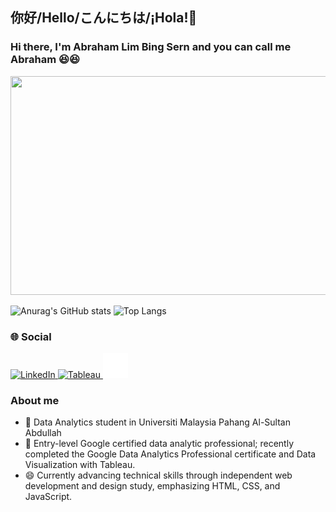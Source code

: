 ## 你好/Hello/こんにちは/¡Hola!👋

### Hi there, I'm Abraham Lim Bing Sern and you can call me Abraham 😆😆
<img src="https://github.com/AbrahamLimBingSern/AbrahamLimBingSern/assets/139485622/223190be-141a-4057-aa99-c42a49e3cbf2" width="850" height="350">

![Anurag's GitHub stats](https://github-readme-stats.vercel.app/api?username=AbrahamLimBingSern&show_icons=true&theme=radical) ![Top Langs](https://github-readme-stats.vercel.app/api/top-langs/?username=AbrahamLimBingSern&layout=compact)

### 🌐 Social

<a href="https://www.linkedin.com/in/abrahamlim" style="text-align: center;">
    <img src="https://github.com/AbrahamLimBingSern/AbrahamLimBingSern/assets/139485622/a42ce2c5-9865-4675-a72e-3587ab9395a5" width="40" height="40" alt="LinkedIn">
</a>
<a href="https://public.tableau.com/app/profile/abraham.lim" style="text-align: center;">
    <img src="https://github.com/AbrahamLimBingSern/AbrahamLimBingSern/assets/139485622/d1d5df27-bc4d-4a2a-b566-7eb2609b4a83" width="40" height="40" alt="Tableau">
</a>
<a href="https://abrahamlimresume.netlify.app" style="text-align: center;">
    <img src="https://github.com/AbrahamLimBingSern/AbrahamLimBingSern/blob/main/pngfind.com-hover-icon-png-4333068.png" width="40" height="40" alt="Personal Website">
</a>

### About me
- 🌱 Data Analytics student in Universiti Malaysia Pahang Al-Sultan Abdullah
- 🔭 Entry-level Google certified data analytic professional; recently completed the Google Data Analytics Professional certificate and Data Visualization with Tableau.
- 😄 Currently advancing technical skills through independent web development and design study, emphasizing HTML, CSS, and JavaScript.

<!--
**AbrahamLimBingSern/AbrahamLimBingSern** is a ✨ _special_ ✨ repository because its `README.md` (this file) appears on your GitHub profile.
![<Badge Name>](https://img.shields.io/badge/<Badge Text>-<Background Color>?style=for-the-badge&logo=<Icon Name>&logoColor=<Logo Color>)
Here are some ideas to get you started:

- 🔭 I’m currently working on ...
- 🌱 I’m currently learning ...
- 👯 I’m looking to collaborate on ...
- 🤔 I’m looking for help with ...
- 💬 Ask me about ...
- 📫 How to reach me: ...
- 😄 Pronouns: ...
- ⚡ Fun fact: ...
-->
